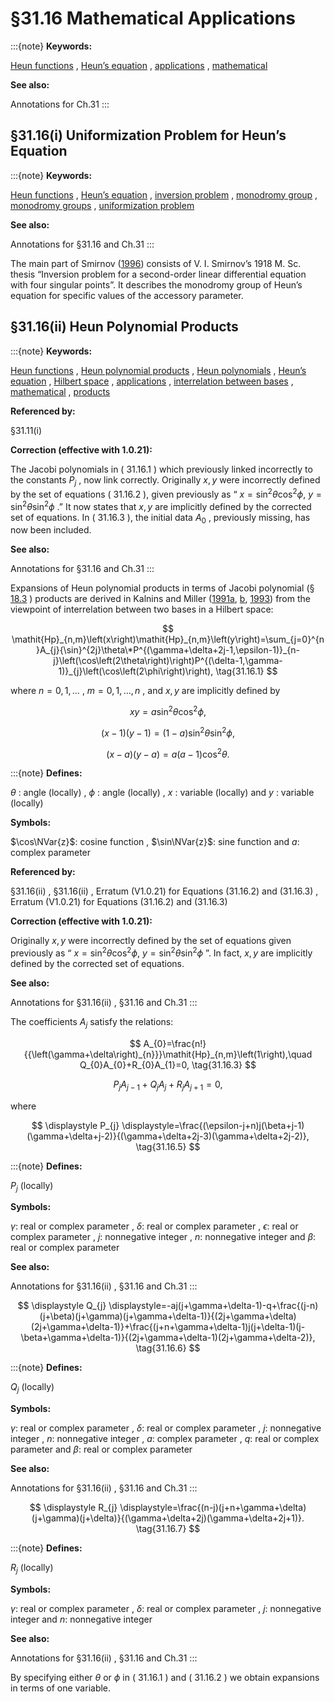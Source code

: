 # §31.16 Mathematical Applications

:::{note}
**Keywords:**

[Heun functions](http://dlmf.nist.gov/search/search?q=Heun%20functions) , [Heun’s equation](http://dlmf.nist.gov/search/search?q=Heun%20equation) , [applications](http://dlmf.nist.gov/search/search?q=applications) , [mathematical](http://dlmf.nist.gov/search/search?q=mathematical)

**See also:**

Annotations for Ch.31
:::


## §31.16(i) Uniformization Problem for Heun’s Equation

:::{note}
**Keywords:**

[Heun functions](http://dlmf.nist.gov/search/search?q=Heun%20functions) , [Heun’s equation](http://dlmf.nist.gov/search/search?q=Heun%20equation) , [inversion problem](http://dlmf.nist.gov/search/search?q=inversion%20problem) , [monodromy group](http://dlmf.nist.gov/search/search?q=monodromy%20group) , [monodromy groups](http://dlmf.nist.gov/search/search?q=monodromy%20groups) , [uniformization problem](http://dlmf.nist.gov/search/search?q=uniformization%20problem)

**See also:**

Annotations for §31.16 and Ch.31
:::

The main part of Smirnov ([1996](./bib/S.html#bib2119 "Izbrannye Trudy. Analiticheskaya teoriya obyknovennykh differentsialnykh uravnenii")) consists of V. I. Smirnov’s 1918 M. Sc. thesis “Inversion problem for a second-order linear differential equation with four singular points”. It describes the monodromy group of Heun’s equation for specific values of the accessory parameter.


## §31.16(ii) Heun Polynomial Products

:::{note}
**Keywords:**

[Heun functions](http://dlmf.nist.gov/search/search?q=Heun%20functions) , [Heun polynomial products](http://dlmf.nist.gov/search/search?q=Heun%20polynomial%20products) , [Heun polynomials](http://dlmf.nist.gov/search/search?q=Heun%20polynomials) , [Heun’s equation](http://dlmf.nist.gov/search/search?q=Heun%20equation) , [Hilbert space](http://dlmf.nist.gov/search/search?q=Hilbert%20space) , [applications](http://dlmf.nist.gov/search/search?q=applications) , [interrelation between bases](http://dlmf.nist.gov/search/search?q=interrelation%20between%20bases) , [mathematical](http://dlmf.nist.gov/search/search?q=mathematical) , [products](http://dlmf.nist.gov/search/search?q=products)

**Referenced by:**

§31.11(i)

**Correction (effective with 1.0.21):**

The Jacobi polynomials in ( 31.16.1 ) which previously linked incorrectly to the constants $P_{j}$ , now link correctly. Originally $x,y$ were incorrectly defined by the set of equations ( 31.16.2 ), given previously as “ $x={\sin}^{2}\theta{\cos}^{2}\phi,$ $y={\sin}^{2}\theta{\sin}^{2}\phi$ .” It now states that $x,y$ are implicitly defined by the corrected set of equations. In ( 31.16.3 ), the initial data $A_{0}$ , previously missing, has now been included.

**See also:**

Annotations for §31.16 and Ch.31
:::

Expansions of Heun polynomial products in terms of Jacobi polynomial (§ [18.3](./18.3.md "§18.3 Definitions ‣ Classical Orthogonal Polynomials ‣ Chapter 18 Orthogonal Polynomials") ) products are derived in Kalnins and Miller ([1991a](./bib/K.html#bib1210 "Hypergeometric expansions of Heun polynomials"), [b](./bib/K.html#bib1211 "Addendum: “Hypergeometric expansions of Heun polynomials”"), [1993](./bib/K.html#bib1212 "Orthogonal Polynomials on n -spheres: Gegenbauer, Jacobi and Heun")) from the viewpoint of interrelation between two bases in a Hilbert space:


<a id="E1"></a>
$$
\mathit{Hp}_{n,m}\left(x\right)\mathit{Hp}_{n,m}\left(y\right)=\sum_{j=0}^{n}A_{j}{\sin}^{2j}\theta\*P^{(\gamma+\delta+2j-1,\epsilon-1)}_{n-j}\left(\cos\left(2\theta\right)\right)P^{(\delta-1,\gamma-1)}_{j}\left(\cos\left(2\phi\right)\right), \tag{31.16.1}
$$

where $n=0,1,\dots$ , $m=0,1,\dots,n$ , and $x,y$ are implicitly defined by

<a id="E2"></a>

<a id="Ex1"></a>
$$
\displaystyle xy \displaystyle=a{\sin}^{2}\theta{\cos}^{2}\phi, \tag{31.16.2}
$$

<a id="Ex2"></a>
$$
\displaystyle(x-1)(y-1) \displaystyle=(1-a){\sin}^{2}\theta{\sin}^{2}\phi,
$$

<a id="Ex3"></a>
$$
\displaystyle(x-a)(y-a) \displaystyle=a(a-1){\cos}^{2}\theta.
$$

:::{note}
**Defines:**

$\theta$ : angle (locally) , $\phi$ : angle (locally) , $x$ : variable (locally) and $y$ : variable (locally)

**Symbols:**

$\cos\NVar{z}$: cosine function , $\sin\NVar{z}$: sine function and $a$: complex parameter

**Referenced by:**

§31.16(ii) , §31.16(ii) , Erratum (V1.0.21) for Equations (31.16.2) and (31.16.3) , Erratum (V1.0.21) for Equations (31.16.2) and (31.16.3)

**Correction (effective with 1.0.21):**

Originally $x,y$ were incorrectly defined by the set of equations given previously as “ $x={\sin}^{2}\theta{\cos}^{2}\phi,$ $y={\sin}^{2}\theta{\sin}^{2}\phi$ ”. In fact, $x,y$ are implicitly defined by the corrected set of equations.

**See also:**

Annotations for §31.16(ii) , §31.16 and Ch.31
:::

The coefficients $A_{j}$ satisfy the relations:


<a id="E3"></a>
$$
A_{0}=\frac{n!}{{\left(\gamma+\delta\right)_{n}}}\mathit{Hp}_{n,m}\left(1\right),\quad Q_{0}A_{0}+R_{0}A_{1}=0, \tag{31.16.3}
$$


<a id="E4"></a>
$$
P_{j}A_{j-1}+Q_{j}A_{j}+R_{j}A_{j+1}=0, \tag{31.16.4}
$$

where

<a id="EGx1"></a>

$$
\displaystyle P_{j} \displaystyle=\frac{(\epsilon-j+n)j(\beta+j-1)(\gamma+\delta+j-2)}{(\gamma+\delta+2j-3)(\gamma+\delta+2j-2)}, \tag{31.16.5}
$$

:::{note}
**Defines:**

$P_{j}$ (locally)

**Symbols:**

$\gamma$: real or complex parameter , $\delta$: real or complex parameter , $\epsilon$: real or complex parameter , $j$: nonnegative integer , $n$: nonnegative integer and $\beta$: real or complex parameter

**See also:**

Annotations for §31.16(ii) , §31.16 and Ch.31
:::

$$
\displaystyle Q_{j} \displaystyle=-aj(j+\gamma+\delta-1)-q+\frac{(j-n)(j+\beta)(j+\gamma)(j+\gamma+\delta-1)}{(2j+\gamma+\delta)(2j+\gamma+\delta-1)}+\frac{(j+n+\gamma+\delta-1)j(j+\delta-1)(j-\beta+\gamma+\delta-1)}{(2j+\gamma+\delta-1)(2j+\gamma+\delta-2)}, \tag{31.16.6}
$$

:::{note}
**Defines:**

$Q_{j}$ (locally)

**Symbols:**

$\gamma$: real or complex parameter , $\delta$: real or complex parameter , $j$: nonnegative integer , $n$: nonnegative integer , $a$: complex parameter , $q$: real or complex parameter and $\beta$: real or complex parameter

**See also:**

Annotations for §31.16(ii) , §31.16 and Ch.31
:::

$$
\displaystyle R_{j} \displaystyle=\frac{(n-j)(j+n+\gamma+\delta)(j+\gamma)(j+\delta)}{(\gamma+\delta+2j)(\gamma+\delta+2j+1)}. \tag{31.16.7}
$$

:::{note}
**Defines:**

$R_{j}$ (locally)

**Symbols:**

$\gamma$: real or complex parameter , $\delta$: real or complex parameter , $j$: nonnegative integer and $n$: nonnegative integer

**See also:**

Annotations for §31.16(ii) , §31.16 and Ch.31
:::

By specifying either $\theta$ or $\phi$ in ( 31.16.1 ) and ( 31.16.2 ) we obtain expansions in terms of one variable.
